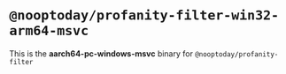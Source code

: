 # `@nooptoday/profanity-filter-win32-arm64-msvc`

This is the **aarch64-pc-windows-msvc** binary for `@nooptoday/profanity-filter`
